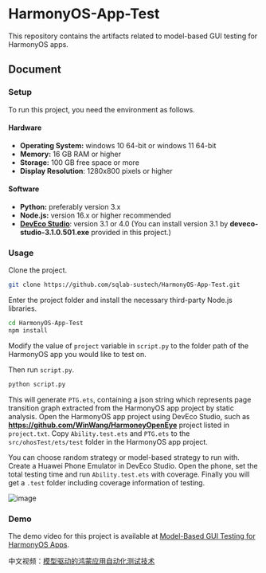 # HarmonyOS-App-Test

This repository contains the artifacts related to model-based GUI testing for HarmonyOS apps.

## Document

### Setup

To run this project, you need the environment as follows.

#### Hardware

- **Operating System:** windows 10 64-bit or windows 11 64-bit
- **Memory:** 16 GB RAM or higher
- **Storage:** 100 GB free space or more
- **Display Resolution**: 1280x800 pixels or higher

#### Software

- **Python:** preferably version 3.x
- **Node.js:** version 16.x or higher recommended
- **[DevEco Studio](https://developer.huawei.com/consumer/cn/deveco-studio/)**: version 3.1 or 4.0 (You can install version 3.1 by **deveco-studio-3.1.0.501.exe** provided in this project.)

### Usage

Clone the project.

```bash
git clone https://github.com/sqlab-sustech/HarmonyOS-App-Test.git
```

Enter the project folder and install the necessary third-party Node.js libraries.

```bash
cd HarmonyOS-App-Test
npm install
```

Modify the value of `project` variable in `script.py` to the folder path of the HarmonyOS app you would like to test on.

Then run `script.py`.

```bash
python script.py
```

This will generate `PTG.ets`, containing a json string which represents page transition graph extracted from the HarmonyOS app project by static analysis. Open the HarmonyOS app project using DevEco Studio, such as **https://github.com/WinWang/HarmoneyOpenEye** project listed in `project.txt`. Copy `Ability.test.ets` and `PTG.ets` to the `src/ohosTest/ets/test` folder in the HarmonyOS app project.

You can choose random strategy or model-based strategy to run with. Create a Huawei Phone Emulator in DevEco Studio. Open the phone, set the total testing time and run `Ability.test.ets` with coverage. Finally you will get a `.test` folder including coverage information of testing.

![image](https://github.com/user-attachments/assets/3ca580d5-cb6d-4f8c-89a3-9136b584d347)

### Demo

The demo video for this project is available at [Model-Based GUI Testing for HarmonyOS Apps](https://www.youtube.com/watch?v=dgZWkHiBYbA).

中文视频：[模型驱动的鸿蒙应用自动化测试技术](https://www.bilibili.com/video/BV1pemTYSEd4/?spm_id_from=333.1365.list.card_archive.click)